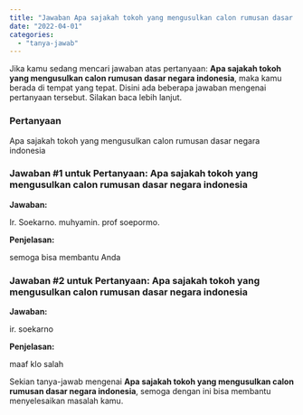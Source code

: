```yaml
---
title: "Jawaban Apa sajakah tokoh yang mengusulkan calon rumusan dasar negara indonesia"
date: "2022-04-01"
categories: 
  - "tanya-jawab"
---
```


Jika kamu sedang mencari jawaban atas pertanyaan: **Apa sajakah tokoh yang mengusulkan calon rumusan dasar negara indonesia**, maka kamu berada di tempat yang tepat. Disini ada beberapa jawaban mengenai pertanyaan tersebut. Silakan baca lebih lanjut.

### Pertanyaan

Apa sajakah tokoh yang mengusulkan calon rumusan dasar negara indonesia

### Jawaban #1 untuk Pertanyaan: Apa sajakah tokoh yang mengusulkan calon rumusan dasar negara indonesia

**Jawaban:**

Ir. Soekarno. muhyamin. prof soepormo.

**Penjelasan:**

semoga bisa membantu Anda

### Jawaban #2 untuk Pertanyaan: Apa sajakah tokoh yang mengusulkan calon rumusan dasar negara indonesia

**Jawaban:**

ir. soekarno

**Penjelasan:**

maaf klo salah

Sekian tanya-jawab mengenai **Apa sajakah tokoh yang mengusulkan calon rumusan dasar negara indonesia**, semoga dengan ini bisa membantu menyelesaikan masalah kamu.
